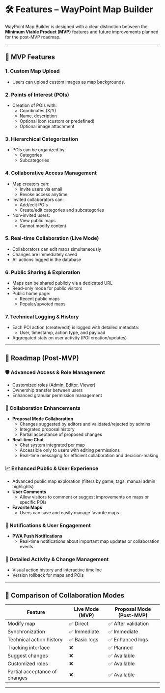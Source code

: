 # 🛠 Features – WayPoint Map Builder

WayPoint Map Builder is designed with a clear distinction between the **Minimum Viable Product (MVP)** features and future improvements planned for the post-MVP roadmap.

---

## 🚩 MVP Features

### 1. Custom Map Upload
- Users can upload custom images as map backgrounds.

### 2. Points of Interest (POIs)
- Creation of POIs with:
  - Coordinates (X/Y)
  - Name, description
  - Optional icon (custom or predefined)
  - Optional image attachment

### 3. Hierarchical Categorization
- POIs can be organized by:
  - Categories
  - Subcategories

### 4. Collaborative Access Management
- Map creators can:
  - Invite users via email
  - Revoke access anytime
- Invited collaborators can:
  - Add/edit POIs
  - Create/edit categories and subcategories
- Non-invited users:
  - View public maps
  - Cannot modify content

### 5. Real-time Collaboration (Live Mode)
- Collaborators can edit maps simultaneously
- Changes are immediately saved
- All actions logged in the database

### 6. Public Sharing & Exploration
- Maps can be shared publicly via a dedicated URL
- Read-only mode for public visitors
- Public home page:
  - Recent public maps
  - Popular/upvoted maps

### 7. Technical Logging & History
- Each POI action (create/edit) is logged with detailed metadata:
  - User, timestamp, action type, and payload
- Aggregated stats on user activity (POI creation/updates)

---

## 🚀 Roadmap (Post-MVP)

### 🛡️ Advanced Access & Role Management
- Customized roles (Admin, Editor, Viewer)
- Ownership transfer between users
- Enhanced granular permission management

### 💬 Collaboration Enhancements
- **Proposal Mode Collaboration**
  - Changes suggested by editors and validated/rejected by admins
  - Integrated proposal history
  - Partial acceptance of proposed changes
- **Real-time Chat**
  - Chat system integrated per map
  - Accessible only to users with editing permissions
  - Real-time messaging for efficient collaboration and decision-making

### 📈 Enhanced Public & User Experience
- Advanced public map exploration (filters by game, tags, manual admin highlights)
- **User Comments**
  - Allow visitors to comment or suggest improvements on maps or specific POIs
- **Favorite Maps**
  - Users can save and easily manage favorite maps

### 🔔 Notifications & User Engagement
- **PWA Push Notifications**
  - Real-time notifications about important map updates or collaboration events

### 📜 Detailed Activity & Change Management
- Visual action history and interactive timeline
- Version rollback for maps and POIs

---

## 📌 Comparison of Collaboration Modes

| Feature                      | Live Mode (MVP) | Proposal Mode (Post-MVP) |
|------------------------------|-----------------|---------------------------|
| Modify map                   | ✅ Direct       | ✅ After validation       |
| Synchronization              | ✅ Immediate    | ✅ Immediate              |
| Technical action history     | ✅ Basic logs   | ✅ Enhanced logs          |
| Tracking interface           | ❌              | ✅ Planned                |
| Suggest changes              | ❌              | ✅ Available              |
| Customized roles             | ❌              | ✅ Available              |
| Partial acceptance of changes| ❌              | ✅ Available              |

---
